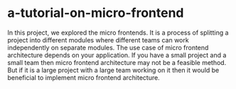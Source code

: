 # a-tutorial-on-micro-frontend
In this project, we explored the micro frontends. It is a process of splitting a project into different modules where different teams can work independently on separate modules. The use case of micro frontend architecture depends on your application. If you have a small project and a small team then micro frontend architecture may not be a feasible method. But if it is a large project with a large team working on it then it would be beneficial to implement micro frontend architecture.
